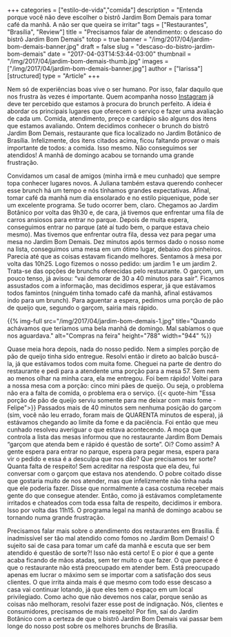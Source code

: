 +++
categories = ["estilo-de-vida","comida"]
description = "Entenda porque você não deve escolher o bistrô Jardim Bom Demais para tomar café da manhã. A não ser que queira se irritar"
tags = ["Restaurantes", "Brasília", "Review"]
title = "Precisamos falar de atendimento: o descaso do bistrô Jardim Bom Demais"
totop = true
banner = "/img/2017/04/jardim-bom-demais-banner.jpg"
draft = false
slug = "descaso-do-bistro-jardim-bom-demais"
date = "2017-04-03T14:53:44-03:00"
thumbnail = "/img/2017/04/jardim-bom-demais-thumb.jpg"
images = ["/img/2017/04/jardim-bom-demais-banner.jpg"]
author = ["larissa"]
[structured]
type = "Article"
+++


Nem só de experiências boas vive o ser humano. Por isso, falar daquilo que nos frustra às vezes é importante. Quem acompanha nosso [Instagram](http://instagram.com/casaldebacontudo) já deve ter percebido que estamos à procura do brunch perfeito. A ideia é abordar os principais lugares que oferecem o serviço e fazer uma avaliação de cada um. Comida, atendimento, preço e cardápio são alguns dos itens que estamos avaliando. Ontem decidimos conhecer o brunch do bistrô Jardim Bom Demais, restaurante que fica localizado no Jardim Botânico de Brasília. Infelizmente, dos itens citados acima, ficou faltando provar o mais importante de todos: a comida. Isso mesmo. Não conseguimos ser atendidos! A manhã de domingo acabou se tornando uma grande frustração.

Convidamos um casal de amigos (minha irmã e meu cunhado) que sempre topa conhecer lugares novos. A Juliana também estava querendo conhecer esse brunch há um tempo e nós tínhamos grandes expectativas. Afinal, tomar café da manhã num dia ensolarado e no estilo piquenique, pode ser um excelente programa. Se tudo ocorrer bem, claro. Chegamos ao Jardim Botânico por volta das 9h30 e, de cara, já tivemos que enfrentar uma fila de carros ansiosos para entrar no parque. Depois de muita espera, conseguimos entrar no parque (até aí tudo bem, o parque estava cheio mesmo). Mas tivemos que enfrentar outra fila, dessa vez para pegar uma mesa no Jardim Bom Demais. Dez minutos após termos dado o nosso nome na lista, conseguimos uma mesa em um ótimo lugar, debaixo dos pinheiros. Parecia até que as coisas estavam ficando melhores. Sentamos à mesa por volta das 10h25. Logo fizemos o nosso pedido: um jardim 1 e um jardim 2. Trata-se das opções de brunchs oferecidas pelo restaurante. O garçom, um pouco tenso, já avisou: “vai demorar de 30 a 40 minutos para sair”. Ficamos assustados com a informação, mas decidimos esperar, já que estávamos todos famintos (ninguém tinha tomado café da manhã, afinal estávamos indo para um brunch). Para aguentar a espera, pedimos uma porção de pão de queijo que, segundo o garçom, sairia mais rápido.

{{% img-full src="/img/2017/04/jardim-bom-demais-1.jpg" title="Quando achávamos que teríamos uma bela manhã de domingo. Mal sabíamos o que nos aguardava." alt="Compras na feira" height="788" width="944" %}}

Quase meia hora depois, nada do nosso pedido. Nem a simples porção de pão de queijo tinha sido entregue. Resolvi então ir direto ao balcão buscá-la, já que estávamos todos com muita fome. Cheguei na parte de dentro do restaurante e pedi para a atendente uma porção para a mesa 57. Sem nem ao menos olhar na minha cara, ela me entregou. Foi bem rápido! Voltei para a nossa mesa com a porção: cinco mini pães de queijo. Ou seja, o problema não era a falta de comida, o problema era o serviço.
{{< quote-him "Essa porção de pão de queijo serviu somente para me deixar com mais fome - Felipe">}}
Passados mais de 40 minutos sem nenhuma posição do garçom (sim, você não leu errado, foram mais de QUARENTA minutos de espera), já estávamos chegando ao limite da fome e da paciência.  Foi então que meu cunhado resolveu averiguar o que estava acontecendo. A moça que controla a lista das mesas informou que no restaurante Jardim Bom Demais “garçom que atenda bem e rápido é questão de sorte”. Oi? Como assim? A gente espera para entrar no parque, espera para pegar mesa, espera para vir o pedido e essa é a desculpa que nos dão? Que precisamos ter sorte? Quanta falta de respeito! Sem acreditar na resposta que ela deu, fui conversar com o garçom que estava nos atendendo. O pobre coitado disse que gostaria muito de nos atender, mas que infelizmente não tinha nada que ele poderia fazer. Disse que normalmente a casa costuma receber mais gente do que consegue atender. Então, como já estávamos completamente irritados e chateados com toda essa falta de respeito, decidimos ir embora. Isso por volta das 11h15. O programa legal na manhã de domingo acabou se tornando numa grande frustração.

Precisamos falar mais sobre o atendimento dos restaurantes em Brasília.  É inadmissível ser tão mal atendido como fomos no Jardim Bom Demais! O sujeito sai de casa para tomar um café da manhã e escuta que ser bem atendido é questão de sorte?! Isso não está certo! E o pior é que a gente acaba ficando de mãos atadas, sem ter muito o que fazer. O que parece é que o restaurante não está preocupado em atender bem. Está preocupado apenas em lucrar o máximo sem se importar com a satisfação dos seus clientes.
O que irrita ainda mais é que mesmo com todo esse descaso a casa vai continuar lotando, já que eles tem o espaço em um local privilegiado.  Como acho que não devemos nos calar, porque senão as coisas não melhoram, resolvi fazer esse post de indignação. Nós, clientes e consumidores, precisamos de mais respeito! Por fim, saí do Jardim Botânico com a certeza de que o bistrô Jardim Bom Demais vai passar bem longe do nosso post sobre os melhores brunchs de Brasília.

